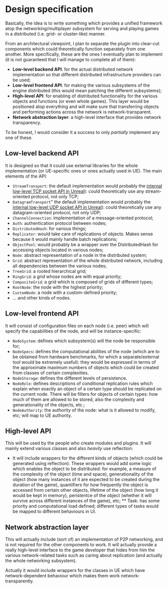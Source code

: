 # Design specification

Basically, the idea is to write something which provides a unified framework atop the networking/multiplayer subsystem for serving and playing games in a distributed (i.e. grid- or cluster-like) manner.

From an architectural viewpoint, I plan to separate the plugin into clear-cut components which could theoretically function separately from one another.
More specifically, these are the ones I eventually plan to implement (it is not guaranteed that I will manage to complete all of them):
* **Low-level backend API**: for the actual distributed network implementation so that different distributed infrastructure providers can be used;
* **Low-level frontend API**: for making the various subsystems of the engine distributed (this would mean patching the different subsystems);
* **High-level API**: for enabling of distributed functionality for the various objects and functions (or even whole games).  This layer would be positioned atop everything and will make sure that transferring objects and performing actions across the network is network-transparent.
* **Network abstraction layer**: a high-level interface that provides network transparency.

To be honest, I would consider it a success to only *partially* implement any one of these.

## Low-level backend API
It is designed so that it could use external libraries for the whole implementation (or UE-specific ones or ones actually used in UE).
The main elements of the API:
* `StreamTransport`:  the default implementation would probably the [internal low-level TCP socket API in Unreal](https://wiki.unrealengine.com/TCP_Socket_Listener,_Receive_Binary_Data_From_an_IP/Port_Into_UE4,_%28Full_Code_Sample%29)):  could theoretically use any stream-oriented protocol, not only TCP;
* `DatagramTransport`"  the default implementation would probably the [internal low-level UDP socket API in Unreal](https://wiki.unrealengine.com/UDP_Socket_Sender_Receiver_From_One_UE4_Instance_To_Another)):  could theoretically use any datagram-oriented protocol, not only UDP;
* `ChannelConnection`:  implementation of a message-oriented protocol;
* `Auth`:  authentication protocol between nodes;
* `DistributedHash`:  for various things;
* `Replicator`:  would take care of replications of objects.  Makes sense because it would mainly handle batch replications;
* `ObjectPool`:  would probably be a wrapper over the DistributedHash for accessing objects located in various nodes;
* `Node`:  abstract representation of a node in the distributed system;
* `Grid`:  abstract representation of the whole distributed network, including all dependencies between the various nodes;
* `TreeGrid`:  a rooted hierarchical grid;
* `RingGrid`:  a grid whose nodes are with equal priority;
* `CompositeGrid`:  a grid which is composed of grids of different types;
* `RootNode`:  the node with the highest priority;
* `CustomNode`:  a node with a custom-defined priority;
* ... and other kinds of nodes.


## Low-level frontend API

It will consist of configuration files on each node (i.e. peer) which will specify the capabilities of the node, and will be instance-specific:
* `NodeSystem`: defines which subsystem(s) will the node be responsible for;
* `NodeSpecs`: defines the computational abilities of the node (which are to be obtained from hardware benchmarks, for which a separate/external tool would be extremely useful):  they would be expressed in terms of the approximate maximum numbers of objects which could be created from classes of certain complexities.
* `NodeStorage`: defines the different levels of persistence.
* `NodeRole`: defines descriptions of conditional replication rules which explain when exactly an object of a certain type should be replicated on the current node.  There will be filters for objects of certain types: how much of them are allowed to be stored, also the complexity and generationality of the objects, etc.;
* `NodeAuthority`: the authority of the node: what is it allowed to modify, etc; will map to UE authority.


## High-level API

This will be used by the people who create modules and plugins.  It will mainly extend various classes and also *heavily* use reflection:
* It will include wrappers for the different kinds of objects (which could be generated using reflection).  These wrappers would add some logic which enables the object to be distributed: for example, a measure of the complexity of the object (time and space), generationality of the object (how many instances of it are expected to be created during the duration of the game), quantifiers for how frequently the object is accessed from certain other objects, lifetime of the object (how long it would be kept in memory), peristentce of the object (whether it will survive across different instances of the game), etc;
** Task:  has some priority and computational load defined; different types of tasks would be mapped to different behaviours in UI.


## Network abstraction layer

This will actually include (sort of) an implementation of P2P networking, and is not required for the other components to work.
It will actually provide a really high-level interface to the game developer that hides from him the various network-related tasks such as caring about replication (and actually the whole networking subsystem).

Actually it would include wrappers for the classes in UE which have network-dependent behaviour which makes them work network-transparently.
